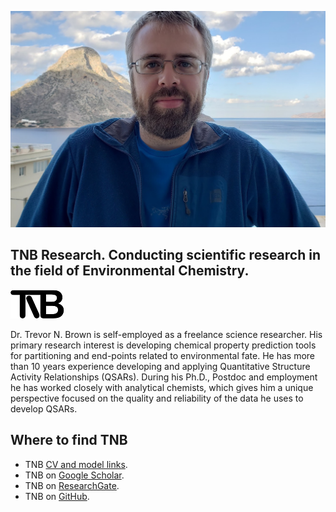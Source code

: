 ![TNB Kalymnos 2018](./images/tnb_pic01.jpg)

## TNB Research. Conducting scientific research in the field of Environmental Chemistry.
![TNB Research](./images/tnb_logo.png)

Dr. Trevor N. Brown is self-employed as a freelance science researcher. His primary research interest is developing chemical property prediction tools for partitioning and end-points related to environmental fate. He has more than 10 years experience developing and applying Quantitative Structure Activity Relationships (QSARs). During his Ph.D., Postdoc and employment he has worked closely with analytical chemists, which gives him a unique perspective focused on the quality and reliability of the data he uses to develop QSARs.

## Where to find TNB

- TNB [CV and model links](./tnb_cv.md).
- TNB on [Google Scholar](https://scholar.google.ca/citations?user=RhJqoXkAAAAJ&hl=en).
- TNB on [ResearchGate](https://www.researchgate.net/profile/Trevor_Brown).
- TNB on [GitHub](https://github.com/tnbrowncontam).
